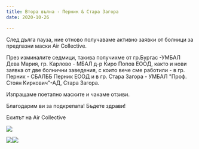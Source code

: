 ```yaml
---
title: Втора вълна - Перник & Стара Загора
date: 2020-10-26

---
```

След дълга пауза, ние отново получаваме активно заявки от болници за предпазни маски Air Collective.

През изминалите седмици, такива получихме от гр.Бургас -УМБАЛ Дева Мария, гр. Карлово - МБАЛ д-р Киро Попов ЕООД, както и нови заявка от две болнични заведения, с които вече сме работили - в гр. Перник - СБАЛББ Перник ЕООД и в гр. Стара Загора - УМБАЛ "Проф. Стоян Киркович"-АД, Стара Загора.

Изпращаме поетапно маските и чакаме отзиви.

Благодарим ви за подкрепата! Бъдете здрави!

Екипът на Air Collective

![](/images/b29c1ff8050002b49ac5d36d766e863c.jpeg)

![](/images/130a8d7a6701f8978929784084062424.jpeg)![](/images/13d134968ca868709798cc4cb284af0d.jpeg)